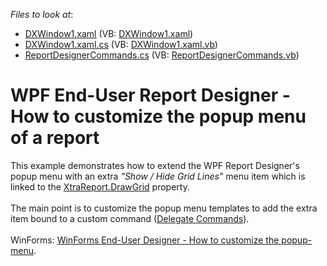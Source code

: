 <!-- default file list -->
*Files to look at*:

* [DXWindow1.xaml](./CS/DXWindow1.xaml) (VB: [DXWindow1.xaml](./VB/DXWindow1.xaml))
* [DXWindow1.xaml.cs](./CS/DXWindow1.xaml.cs) (VB: [DXWindow1.xaml.vb](./VB/DXWindow1.xaml.vb))
* [ReportDesignerCommands.cs](./CS/ReportDesignerCommands.cs) (VB: [ReportDesignerCommands.vb](./VB/ReportDesignerCommands.vb))
<!-- default file list end -->
# WPF End-User Report Designer - How to customize the popup menu of a report


This example demonstrates how to extend the WPF Report Designer's popup menu with an extra <em>"Show / Hide Grid Lines"</em> menu item which is linked to the <a href="https://documentation.devexpress.com/#XtraReports/DevExpressXtraReportsUIXtraReport_DrawGridtopic">XtraReport.DrawGrid</a> property.<br /><br />The main point is to customize the popup menu templates to add the extra item bound to a custom command (<a href="https://documentation.devexpress.com/#WPF/CustomDocument17353">Delegate Commands</a>).<br /><br />WinForms: <a href="https://www.devexpress.com/Support/Center/p/E4343">WinForms End-User Designer - How to customize the popup-menu</a>.

<br/>


